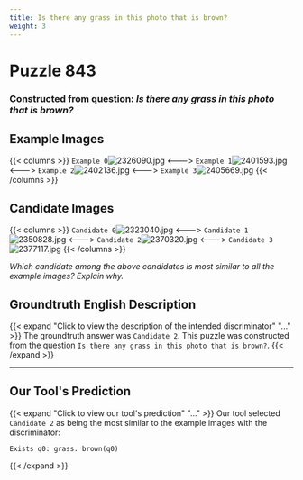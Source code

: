 ```yaml
---
title: Is there any grass in this photo that is brown?
weight: 3
---
```


# Puzzle 843
### Constructed from question: _Is there any grass in this photo that is brown?_


## Example Images
{{< columns >}}
`Example 0`![2326090.jpg](/gqa_images/2326090.jpg)
<--->
`Example 1`![2401593.jpg](/gqa_images/2401593.jpg)
<--->
`Example 2`![2402136.jpg](/gqa_images/2402136.jpg)
<--->
`Example 3`![2405669.jpg](/gqa_images/2405669.jpg)
{{< /columns >}}

## Candidate Images
{{< columns >}}
`Candidate 0`![2323040.jpg](/gqa_images/2323040.jpg)
<--->
`Candidate 1`![2350828.jpg](/gqa_images/2350828.jpg)
<--->
`Candidate 2`![2370320.jpg](/gqa_images/2370320.jpg)
<--->
`Candidate 3`![2377117.jpg](/gqa_images/2377117.jpg)
{{< /columns >}}

*Which candidate among the above candidates is most similar to all the example images? Explain why.*

## Groundtruth English Description

{{< expand "Click to view the description of the intended discriminator" "..." >}}
The groundtruth answer was `Candidate 2`. This puzzle was constructed from the question `Is there any grass in this photo that is brown?`.
{{< /expand >}}

---

## Our Tool's Prediction

{{< expand "Click to view our tool's prediction" "..." >}}
Our tool selected `Candidate 2` as being the most similar to the example images with the discriminator:
```plaintext
Exists q0: grass. brown(q0)
```
{{< /expand >}}

